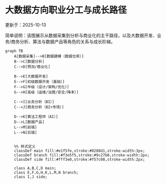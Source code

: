 # 大数据方向职业分工与成长路径
更新于：2025-10-13

简单说明：该图展示从数据采集到分析与商业化的主干路径，以及大数据开发、业务/商务分析、算法与数据产品等角色的关系与成长阶梯。

```mermaid
graph TB
    A[数据采集]-->B[数据建模（数据仓库）]
    B-->C[数据分析]
    C-->D[预测/商业化]
    
    B-->E[大数据开发]
    E-->F[初级数据开发（基础）]
    F-->G[中级（设计/架构/优化）]
    G-->H[高级（运维/治理/安全/降本）]
    
    C-->I[业务分析（BI）]
    C-->J[商务分析（BI+市场）]
    
    D-->K[算法工程师（AI）]
    D-->L[数据产品]
    L-->M[前端]
    L-->N[后端]
    
     
    %% 样式定义
    classDef main fill:#e1f5fe,stroke:#0288d1,stroke-width:3px;
    classDef branch fill:#f3e5f5,stroke:#9c27b0,stroke-width:2px;
    classDef side fill:#fff3e0,stroke:#f57c00,stroke-width:2px;
    
    class A,B,C,D main;
    class E,F,G,H,K,L,M,N branch;
    class I,J side;
```